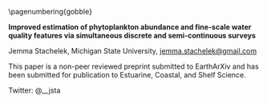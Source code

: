 \pagenumbering{gobble}

**Improved estimation of phytoplankton abundance and fine-scale water quality features via simultaneous discrete and semi-continuous surveys**

Jemma Stachelek, Michigan State University, jemma.stachelek@gmail.com

This paper is a non-peer reviewed preprint submitted to EarthArXiv and has been submitted for publication to Estuarine, Coastal, and Shelf Science.

Twitter: @__jsta